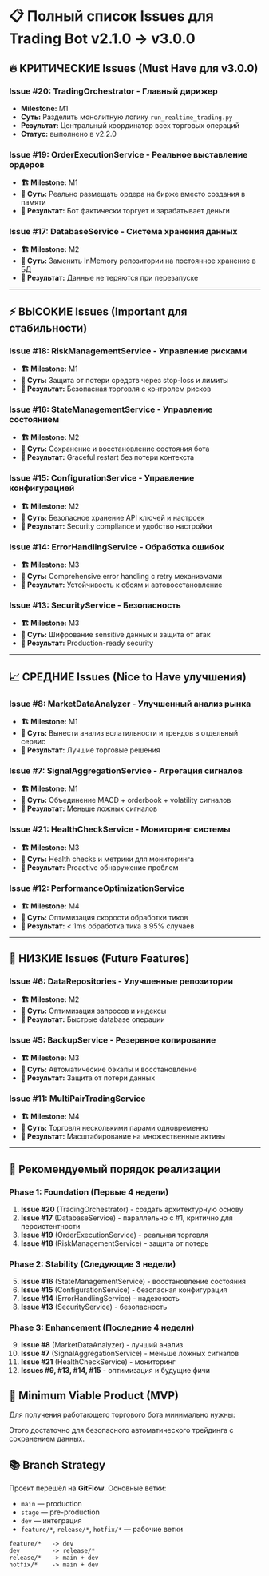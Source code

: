 # 📋 Полный список Issues для Trading Bot v2.1.0 → v3.0.0

## 🔥 КРИТИЧЕСКИЕ Issues (Must Have для v3.0.0)

### Issue #20: TradingOrchestrator - Главный дирижер
- **Milestone:** M1
- **Суть:** Разделить монолитную логику `run_realtime_trading.py`
- **Результат:** Центральный координатор всех торговых операций
- **Статус:** выполнено в v2.2.0

### Issue #19: OrderExecutionService - Реальное выставление ордеров  
- **🏗️ Milestone:** M1
- **📝 Суть:** Реально размещать ордера на бирже вместо создания в памяти
- **🎯 Результат:** Бот фактически торгует и зарабатывает деньги

### Issue #17: DatabaseService - Система хранения данных
- **🏗️ Milestone:** M2
- **📝 Суть:** Заменить InMemory репозитории на постоянное хранение в БД
- **🎯 Результат:** Данные не теряются при перезапуске

---

## ⚡ ВЫСОКИЕ Issues (Important для стабильности)

### Issue #18: RiskManagementService - Управление рисками
- **🏗️ Milestone:** M1  
- **📝 Суть:** Защита от потери средств через stop-loss и лимиты
- **🎯 Результат:** Безопасная торговля с контролем рисков

### Issue #16: StateManagementService - Управление состоянием
- **🏗️ Milestone:** M2
- **📝 Суть:** Сохранение и восстановление состояния бота
- **🎯 Результат:** Graceful restart без потери контекста

### Issue #15: ConfigurationService - Управление конфигурацией  
- **🏗️ Milestone:** M2
- **📝 Суть:** Безопасное хранение API ключей и настроек
- **🎯 Результат:** Security compliance и удобство настройки

### Issue #14: ErrorHandlingService - Обработка ошибок
- **🏗️ Milestone:** M3
- **📝 Суть:** Comprehensive error handling с retry механизмами
- **🎯 Результат:** Устойчивость к сбоям и автовосстановление

### Issue #13: SecurityService - Безопасность
- **🏗️ Milestone:** M3
- **📝 Суть:** Шифрование sensitive данных и защита от атак
- **🎯 Результат:** Production-ready security

---

## 📈 СРЕДНИЕ Issues (Nice to Have улучшения)

### Issue #8: MarketDataAnalyzer - Улучшенный анализ рынка
- **🏗️ Milestone:** M1
- **📝 Суть:** Вынести анализ волатильности и трендов в отдельный сервис
- **🎯 Результат:** Лучшие торговые решения

### Issue #7: SignalAggregationService - Агрегация сигналов  
- **🏗️ Milestone:** M1
- **📝 Суть:** Объединение MACD + orderbook + volatility сигналов
- **🎯 Результат:** Меньше ложных сигналов

### Issue #21: HealthCheckService - Мониторинг системы
- **🏗️ Milestone:** M3
- **📝 Суть:** Health checks и метрики для мониторинга
- **🎯 Результат:** Proactive обнаружение проблем

### Issue #12: PerformanceOptimizationService
- **🏗️ Milestone:** M4  
- **📝 Суть:** Оптимизация скорости обработки тиков
- **🎯 Результат:** < 1ms обработка тика в 95% случаев

---

## 🎯 НИЗКИЕ Issues (Future Features)

### Issue #6: DataRepositories - Улучшенные репозитории
- **🏗️ Milestone:** M2
- **📝 Суть:** Оптимизация запросов и индексы
- **🎯 Результат:** Быстрые database операции

### Issue #5: BackupService - Резервное копирование
- **🏗️ Milestone:** M3  
- **📝 Суть:** Автоматические бэкапы и восстановление
- **🎯 Результат:** Защита от потери данных

### Issue #11: MultiPairTradingService
- **🏗️ Milestone:** M4
- **📝 Суть:** Торговля несколькими парами одновременно  
- **🎯 Результат:** Масштабирование на множественные активы

---

## 🚀 Рекомендуемый порядок реализации

### Phase 1: Foundation (Первые 4 недели)
1. **Issue #20** (TradingOrchestrator) - создать архитектурную основу
2. **Issue #17** (DatabaseService) - параллельно с #1, критично для персистентности  
3. **Issue #19** (OrderExecutionService) - реальная торговля
4. **Issue #18** (RiskManagementService) - защита от потерь

### Phase 2: Stability (Следующие 3 недели)  
5. **Issue #16** (StateManagementService) - восстановление состояния
6. **Issue #15** (ConfigurationService) - безопасная конфигурация
7. **Issue #14** (ErrorHandlingService) - надежность
8. **Issue #13** (SecurityService) - безопасность

### Phase 3: Enhancement (Последние 4 недели)
9. **Issue #8** (MarketDataAnalyzer) - лучший анализ
10. **Issue #7** (SignalAggregationService) - меньше ложных сигналов
11. **Issue #21** (HealthCheckService) - мониторинг
12. **Issues #9, #13, #14, #15** - оптимизация и будущие фичи


## 🎯 Minimum Viable Product (MVP)

Для получения работающего торгового бота минимально нужны:


Этого достаточно для безопасного автоматического трейдинга с сохранением данных.

## 📚 Branch Strategy
Проект перешёл на **GitFlow**. Основные ветки:
- `main` — production
- `stage` — pre-production
- `dev` — интеграция
- `feature/*`, `release/*`, `hotfix/*` — рабочие ветки
```
feature/*   -> dev
dev         -> release/*
release/*   -> main + dev
hotfix/*    -> main + dev
```
  
